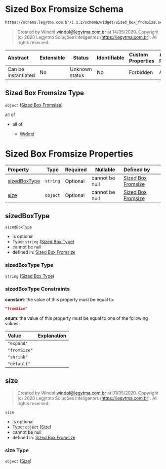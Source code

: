 # Sized Box Fromsize Schema

```txt
https://schema.legytma.com.br/1.1.2/schema/widget/sized_box_fromSize.schema.json
```




> Created by Windol [windol@legytma.com.br](mailto:windol@legytma.com.br) at 14/05/2020.
> Copyright (c) 2020 Legytma Soluções Inteligentes (<https://legytma.com.br>). All rights reserved.
>

| Abstract            | Extensible | Status         | Identifiable | Custom Properties | Additional Properties | Access Restrictions | Defined In                                                                                               |
| :------------------ | ---------- | -------------- | ------------ | :---------------- | --------------------- | ------------------- | -------------------------------------------------------------------------------------------------------- |
| Can be instantiated | No         | Unknown status | No           | Forbidden         | Allowed               | none                | [sized_box_fromSize.schema.json](../schema/widget/sized_box_fromSize.schema.json) |

## Sized Box Fromsize Type

`object` ([Sized Box Fromsize](sized_box_fromsize.md))

all of

-   all of

    -   [Widget](input_decoration-properties-widget-5.md)

# Sized Box Fromsize Properties

| Property                      | Type     | Required | Nullable       | Defined by                                                                                                                                                                     |
| :---------------------------- | -------- | -------- | -------------- | :----------------------------------------------------------------------------------------------------------------------------------------------------------------------------- |
| [sizedBoxType](#sizedBoxType) | `string` | Optional | cannot be null | [Sized Box Fromsize](sized_box-definitions-sized-box-type.md) |
| [size](#size)                 | `object` | Optional | cannot be null | [Sized Box Fromsize](box_constraints_loose-properties-size.md)                             |

## sizedBoxType




`sizedBoxType`

-   is optional
-   Type: `string` ([Sized Box Type](sized_box-definitions-sized-box-type.md))
-   cannot be null
-   defined in: [Sized Box Fromsize](sized_box-definitions-sized-box-type.md)

### sizedBoxType Type

`string` ([Sized Box Type](sized_box-definitions-sized-box-type.md))

### sizedBoxType Constraints

**constant**: the value of this property must be equal to:

```json
"fromSize"
```

**enum**: the value of this property must be equal to one of the following values:

| Value        | Explanation |
| :----------- | ----------- |
| `"expand"`   |             |
| `"fromSize"` |             |
| `"shrink"`   |             |
| `"default"`  |             |

## size




> Created by Windol [windol@legytma.com.br](mailto:windol@legytma.com.br) at 01/05/2020.
> Copyright (c) 2020 Legytma Soluções Inteligentes (<https://legytma.com.br>). All rights reserved.
>

`size`

-   is optional
-   Type: `object` ([Size](box_constraints_loose-properties-size.md))
-   cannot be null
-   defined in: [Sized Box Fromsize](box_constraints_loose-properties-size.md)

### size Type

`object` ([Size](box_constraints_loose-properties-size.md))
